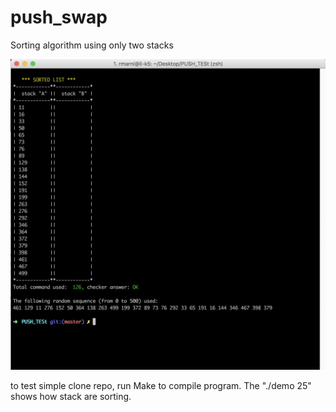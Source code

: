 # push_swap
Sorting algorithm using only two stacks

![alt text](https://github.com/abelikov5/push_swap/blob/master/ScreenShot.png)

to test simple clone repo, run Make to compile program. The "./demo 25" shows how stack are sorting. 
